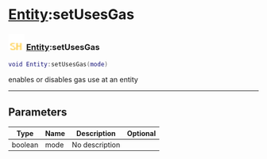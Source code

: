 # [Entity](../entity/README.md):setUsesGas

### <img src="../../.gitbook/assets/shared.png" width="32" height="32" /> [Entity](../entity/README.md):setUsesGas

```lua
void Entity:setUsesGas(mode)
```

enables or disables gas use at an entity<br>

-----------------
## Parameters

| Type   | Name | Description | Optional |
| ------ | ---- | ----------- | -------: |
| boolean | mode | No description |  |
